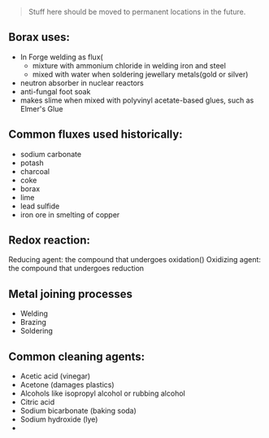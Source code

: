 > Stuff here should be moved to permanent locations in the future.

## Borax uses:
- In Forge welding as flux(
    - mixture with ammonium chloride in welding iron and steel
    - mixed with water when soldering jewellary metals(gold or silver)
- neutron absorber in nuclear reactors
- anti-fungal foot soak
- makes slime when mixed with polyvinyl acetate-based glues, such as Elmer's Glue

## Common fluxes used historically:
- sodium carbonate
- potash
- charcoal
- coke
- borax
- lime
- lead sulfide
- iron ore in smelting of copper

## Redox reaction:
Reducing agent: the compound that undergoes oxidation()
Oxidizing agent: the compound that undergoes reduction

## Metal joining processes
- Welding
- Brazing
- Soldering

## Common cleaning agents:
- Acetic acid (vinegar)
- Acetone (damages plastics)
- Alcohols like isopropyl alcohol or rubbing alcohol
- Citric acid
- Sodium bicarbonate (baking soda)
- Sodium hydroxide (lye)
- 